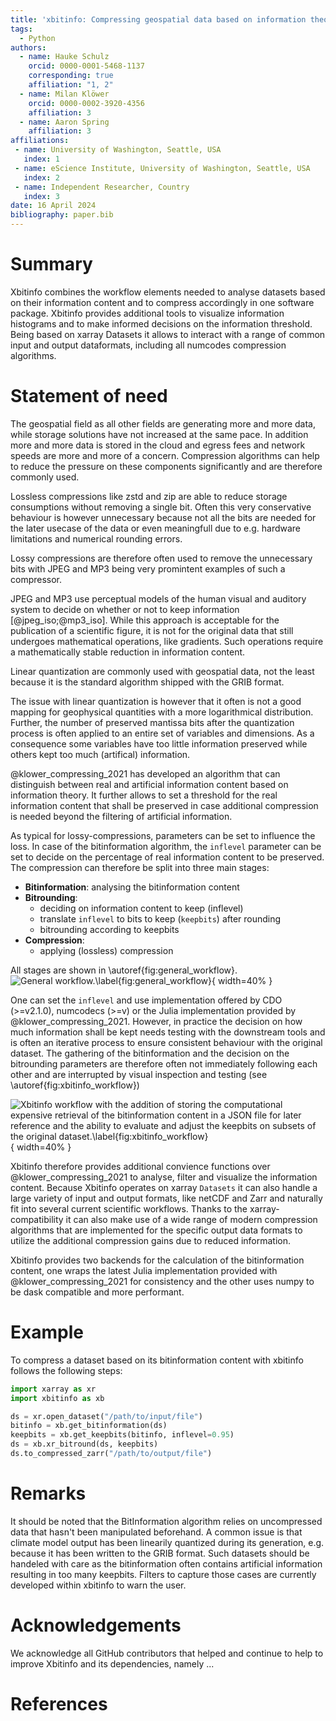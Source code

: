 ```yaml
---
title: 'xbitinfo: Compressing geospatial data based on information theory'
tags:
  - Python
authors:
  - name: Hauke Schulz
    orcid: 0000-0001-5468-1137
    corresponding: true
    affiliation: "1, 2"
  - name: Milan Klöwer
    orcid: 0000-0002-3920-4356
    affiliation: 3
  - name: Aaron Spring
    affiliation: 3
affiliations:
 - name: University of Washington, Seattle, USA
   index: 1
 - name: eScience Institute, University of Washington, Seattle, USA
   index: 2
 - name: Independent Researcher, Country
   index: 3
date: 16 April 2024
bibliography: paper.bib
---
```


# Summary

Xbitinfo combines the workflow elements needed to analyse datasets based on their information content and to compress accordingly in one software package. Xbitinfo provides additional tools to visualize information histograms and to make informed decisions on the information threshold. Being based on xarray Datasets it allows to interact with a range of common input and output dataformats, including all numcodes compression algorithms.

# Statement of need

The geospatial field as all other fields are generating more and more data, while storage solutions have not increased at the same pace. In addition more and more data is stored in the cloud and egress fees and network speeds are more and more of a concern. Compression algorithms can help to reduce the pressure on these components significantly and are therefore commonly used.

Lossless compressions like zstd and zip are able to reduce storage consumptions without removing a single bit. Often this very conservative behaviour is however unnecessary because not all the bits are needed for the later usecase of the data or even meaningfull due to e.g. hardware limitations and numerical rounding errors.

Lossy compressions are therefore often used to remove the unnecessary bits with JPEG and MP3 being very promintent examples of such a compressor.

JPEG and MP3 use perceptual models of the human visual and auditory system to decide on whether or not to keep information [@jpeg_iso;@mp3_iso]. While this approach is acceptable for the publication of a scientific figure, it is not for the original data that still undergoes mathematical operations, like gradients. Such operations require a mathematically stable reduction in information content.

Linear quantization are commonly used with geospatial data, not the least because it is the standard algorithm shipped with the GRIB format.

The issue with linear quantization is however that it often is not a good mapping for geophysical quantities with a more logarithmical distribution.
Further, the number of preserved mantissa bits after the quantization process is often applied to an entire set of variables and dimensions. As a consequence some variables have too little information preserved while others kept too much (artifical) information.

@klower_compressing_2021 has developed an algorithm that can distinguish between real and artificial information content based on information theory. It further allows to set a threshold for the real information content that shall be preserved in case additional compression is needed beyond the filtering of artificial information.

As typical for lossy-compressions, parameters can be set to influence the loss. In case of the bitinformation algorithm, the `inflevel` parameter can be set to decide on the percentage of real information content to be preserved. The compression can therefore be split into three main stages:

 - **Bitinformation**: analysing the bitinformation content
 - **Bitrounding**:
    - deciding on information content to keep (inflevel)
    - translate `inflevel` to bits to keep (`keepbits`) after rounding
    - bitrounding according to keepbits
 - **Compression**:
    - applying (lossless) compression

All stages are shown in \autoref{fig:general_workflow}.
![General workflow.\label{fig:general_workflow}](general_workflow.png){ width=40% }

One can set the `inflevel` and use implementation offered by CDO (>=v2.1.0), numcodecs (>=v) or the Julia implementation provided by @klower_compressing_2021. However, in practice the decision on how much information shall be kept needs testing with the downstream tools and is often an iterative process to ensure consistent behaviour with the original dataset. The gathering of the bitinformation and the decision on the bitrounding parameters are therefore often not immediately following each other and are interrupted by visual inspection and testing (see \autoref{fig:xbitinfo_workflow})

![Xbitinfo workflow with the addition of storing the computational expensive retrieval of the bitinformation content in a JSON file for later reference and the ability to evaluate and adjust the keepbits on subsets of the original dataset.\label{fig:xbitinfo_workflow}](xbitinfo_workflow.png){ width=40% }

Xbitinfo therefore provides additional convience functions over  @klower_compressing_2021 to analyse, filter and visualize the information content. Because Xbitinfo operates on xarray `Datasets` it can also handle a large variety of input and output formats, like netCDF and Zarr and naturally fit into several current scientific workflows. Thanks to the xarray-compatibility it can also make use of a wide range of modern compression algorithms that are implemented for the specific output data formats to utilize the additional compression gains due to reduced information.

Xbitinfo provides two backends for the calculation of the bitinformation content, one wraps the latest Julia implementation provided with @klower_compressing_2021 for consistency and the other uses numpy to be dask compatible and more performant.


# Example

To compress a dataset based on its bitinformation content with xbitinfo follows the following steps:

```python
import xarray as xr
import xbitinfo as xb

ds = xr.open_dataset("/path/to/input/file")
bitinfo = xb.get_bitinformation(ds)
keepbits = xb.get_keepbits(bitinfo, inflevel=0.95)
ds = xb.xr_bitround(ds, keepbits)
ds.to_compressed_zarr("/path/to/output/file")
```


# Remarks

It should be noted that the BitInformation algorithm relies on uncompressed data that hasn't been manipulated beforehand. A common issue is that climate model output has been linearily quantized during its generation, e.g. because it has been written to the GRIB format. Such datasets should be handeled with care as the bitinformation often contains artificial information resulting in too many keepbits. Filters to capture those cases are currently developed within xbitinfo to warn the user.

# Acknowledgements

We acknowledge all GitHub contributors that helped and continue to help to improve Xbitinfo and its dependencies, namely ...

# References
